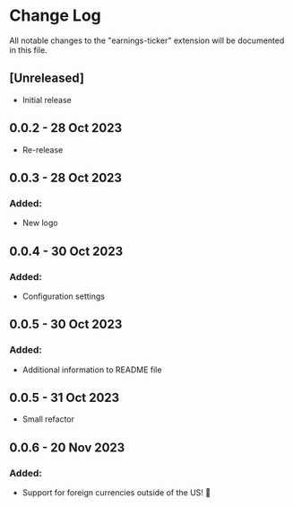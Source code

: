 # Change Log

All notable changes to the "earnings-ticker" extension will be documented in this file.

## [Unreleased]

- Initial release

## 0.0.2 - 28 Oct 2023

- Re-release

## 0.0.3 - 28 Oct 2023

### Added:

- New logo

## 0.0.4 - 30 Oct 2023

### Added:

- Configuration settings

## 0.0.5 - 30 Oct 2023

### Added:

- Additional information to README file

## 0.0.5 - 31 Oct 2023

- Small refactor

## 0.0.6 - 20 Nov 2023

### Added:

- Support for foreign currencies outside of the US! 🎉
